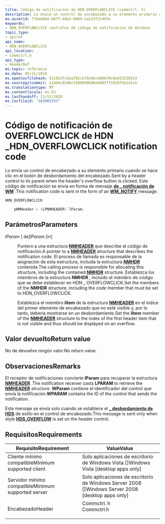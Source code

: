 ```yaml
---
title: Código de notificación de HDN_OVERFLOWCLICK (commctrl. h)
description: Lo envía un control de encabezado a su elemento primario cuando se hace clic en el botón de desbordamiento del encabezado. Este código de notificación se envía en forma de mensaje de \_ notificación de WM.
ms.assetid: 770ae00a-b87f-4de2-b869-2a233f2c493e
keywords:
- HDN_OVERFLOWCLICK controles de código de notificación de Windows
topic_type:
- apiref
api_name:
- HDN_OVERFLOWCLICK
api_location:
- Commctrl.h
api_type:
- HeaderDef
ms.topic: reference
ms.date: 05/31/2018
ms.openlocfilehash: 911953fcbea785cb7024bc9d0670c8ed33239524
ms.sourcegitcommit: a1494c819bc5200050696e66057f1020f5b142cb
ms.translationtype: MT
ms.contentlocale: es-ES
ms.lasthandoff: 12/12/2020
ms.locfileid: "103905293"
---
```

# <a name="hdn_overflowclick-notification-code"></a><span data-ttu-id="adc6d-105">Código de notificación de OVERFLOWCLICK de HDN \_</span><span class="sxs-lookup"><span data-stu-id="adc6d-105">HDN\_OVERFLOWCLICK notification code</span></span>

<span data-ttu-id="adc6d-106">Lo envía un control de encabezado a su elemento primario cuando se hace clic en el botón de desbordamiento del encabezado.</span><span class="sxs-lookup"><span data-stu-id="adc6d-106">Sent by a header control to its parent when the header's overflow button is clicked.</span></span> <span data-ttu-id="adc6d-107">Este código de notificación se envía en forma de mensaje [**de \_ notificación de WM**](wm-notify.md) .</span><span class="sxs-lookup"><span data-stu-id="adc6d-107">This notification code is sent in the form of an [**WM\_NOTIFY**](wm-notify.md) message.</span></span>


```C++
HDN_OVERFLOWCLICK

    pNMHeader = (LPNMHEADER) lParam;
```



## <a name="parameters"></a><span data-ttu-id="adc6d-108">Parámetros</span><span class="sxs-lookup"><span data-stu-id="adc6d-108">Parameters</span></span>

<dl> <dt>

<span data-ttu-id="adc6d-109">*lParam* \[ de\]</span><span class="sxs-lookup"><span data-stu-id="adc6d-109">*lParam* \[in\]</span></span>
</dt> <dd>

<span data-ttu-id="adc6d-110">Puntero a una estructura [**NMHEADER**](/windows/win32/api/commctrl/ns-commctrl-nmheadera) que describe el código de notificación.</span><span class="sxs-lookup"><span data-stu-id="adc6d-110">A pointer to a [**NMHEADER**](/windows/win32/api/commctrl/ns-commctrl-nmheadera) structure that describes the notification code.</span></span> <span data-ttu-id="adc6d-111">El proceso de llamada es responsable de la asignación de esta estructura, incluida la estructura [**NMHDR**](/windows/desktop/api/richedit/ns-richedit-nmhdr) contenida.</span><span class="sxs-lookup"><span data-stu-id="adc6d-111">The calling process is responsible for allocating this structure, including the contained [**NMHDR**](/windows/desktop/api/richedit/ns-richedit-nmhdr) structure.</span></span> <span data-ttu-id="adc6d-112">Establezca los miembros de la estructura **NMHDR** , incluido el miembro de *código* que se debe establecer en HDN \_ OVERFLOWCLICK.</span><span class="sxs-lookup"><span data-stu-id="adc6d-112">Set the members of the **NMHDR** structure, including the *code* member that must be set to HDN\_OVERFLOWCLICK.</span></span>

<span data-ttu-id="adc6d-113">Establezca el miembro **iItem** de la estructura [**NMHEADER**](/windows/win32/api/commctrl/ns-commctrl-nmheadera) en el índice del primer elemento de encabezado que no esté visible y, por lo tanto, debería mostrarse en un desbordamiento.</span><span class="sxs-lookup"><span data-stu-id="adc6d-113">Set the **iItem** member of the [**NMHEADER**](/windows/win32/api/commctrl/ns-commctrl-nmheadera) structure to the index of the first header item that is not visible and thus should be displayed on an overflow.</span></span>

</dd> </dl>

## <a name="return-value"></a><span data-ttu-id="adc6d-114">Valor devuelto</span><span class="sxs-lookup"><span data-stu-id="adc6d-114">Return value</span></span>

<span data-ttu-id="adc6d-115">No de devuelve ningún valor.</span><span class="sxs-lookup"><span data-stu-id="adc6d-115">No return value.</span></span>

## <a name="remarks"></a><span data-ttu-id="adc6d-116">Observaciones</span><span class="sxs-lookup"><span data-stu-id="adc6d-116">Remarks</span></span>

<span data-ttu-id="adc6d-117">El receptor de notificaciones convierte **lParam** para recuperar la estructura [**NMHEADER**](/windows/win32/api/commctrl/ns-commctrl-nmheadera) .</span><span class="sxs-lookup"><span data-stu-id="adc6d-117">The notification receiver casts **LPARAM** to retrieve the [**NMHEADER**](/windows/win32/api/commctrl/ns-commctrl-nmheadera) structure.</span></span> <span data-ttu-id="adc6d-118">**WParam** contiene el identificador del control que envía la notificación.</span><span class="sxs-lookup"><span data-stu-id="adc6d-118">**WPARAM** contains the ID of the control that sends the notification.</span></span>

<span data-ttu-id="adc6d-119">Este mensaje se envía solo cuando se establece el [**\_ desbordamiento de HDS**](header-control-styles.md) de estilo en el control de encabezado.</span><span class="sxs-lookup"><span data-stu-id="adc6d-119">This message is sent only when style [**HDS\_OVERFLOW**](header-control-styles.md) is set on the header control.</span></span>

## <a name="requirements"></a><span data-ttu-id="adc6d-120">Requisitos</span><span class="sxs-lookup"><span data-stu-id="adc6d-120">Requirements</span></span>



| <span data-ttu-id="adc6d-121">Requisito</span><span class="sxs-lookup"><span data-stu-id="adc6d-121">Requirement</span></span> | <span data-ttu-id="adc6d-122">Value</span><span class="sxs-lookup"><span data-stu-id="adc6d-122">Value</span></span> |
|-------------------------------------|---------------------------------------------------------------------------------------|
| <span data-ttu-id="adc6d-123">Cliente mínimo compatible</span><span class="sxs-lookup"><span data-stu-id="adc6d-123">Minimum supported client</span></span><br/> | <span data-ttu-id="adc6d-124">Solo aplicaciones de escritorio de Windows Vista \[\]</span><span class="sxs-lookup"><span data-stu-id="adc6d-124">Windows Vista \[desktop apps only\]</span></span><br/>                                        |
| <span data-ttu-id="adc6d-125">Servidor mínimo compatible</span><span class="sxs-lookup"><span data-stu-id="adc6d-125">Minimum supported server</span></span><br/> | <span data-ttu-id="adc6d-126">Solo aplicaciones de escritorio de Windows Server 2008 \[\]</span><span class="sxs-lookup"><span data-stu-id="adc6d-126">Windows Server 2008 \[desktop apps only\]</span></span><br/>                                  |
| <span data-ttu-id="adc6d-127">Encabezado</span><span class="sxs-lookup"><span data-stu-id="adc6d-127">Header</span></span><br/>                   | <dl> <span data-ttu-id="adc6d-128"><dt>Commctrl. h</dt></span><span class="sxs-lookup"><span data-stu-id="adc6d-128"><dt>Commctrl.h</dt></span></span> </dl> |



 

 





